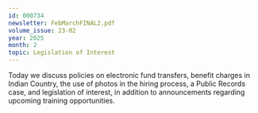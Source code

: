 ```yaml
---
id: 000734
newsletter: FebMarchFINAL2.pdf
volume_issue: 23-02
year: 2025
month: 2
topic: Legislation of Interest
---
```


Today we discuss policies on electronic fund transfers, benefit charges in Indian Country, the use of photos in the hiring process, a Public Records case, and legislation of interest, in addition to announcements regarding upcoming training opportunities.